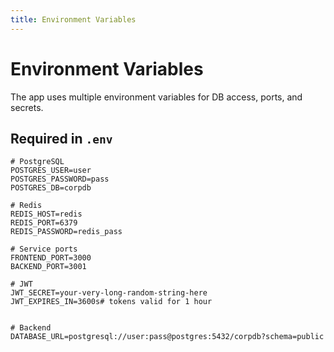 ```yaml
---
title: Environment Variables
---
```

# Environment Variables

The app uses multiple environment variables for DB access, ports, and secrets.

## Required in `.env`

```env
# PostgreSQL
POSTGRES_USER=user
POSTGRES_PASSWORD=pass
POSTGRES_DB=corpdb

# Redis
REDIS_HOST=redis
REDIS_PORT=6379
REDIS_PASSWORD=redis_pass

# Service ports
FRONTEND_PORT=3000
BACKEND_PORT=3001

# JWT
JWT_SECRET=your-very-long-random-string-here
JWT_EXPIRES_IN=3600s# tokens valid for 1 hour


# Backend
DATABASE_URL=postgresql://user:pass@postgres:5432/corpdb?schema=public
```
